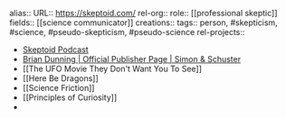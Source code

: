 alias::
URL:: https://skeptoid.com/
rel-org::
role:: [[professional skeptic]]
fields:: [[science communicator]]
creations::
tags:: person, #skepticism, #science, #pseudo-skepticism, #pseudo-science
rel-projects::


- [Skeptoid Podcast](https://skeptoid.com/)
- [Brian Dunning | Official Publisher Page | Simon & Schuster](https://www.simonandschuster.com/authors/Brian-Dunning/127770837)
- [[The UFO Movie They Don't Want You To See]]
- [[Here Be Dragons]]
- [[Science Friction]]
- [[Principles of Curiosity]]
-
